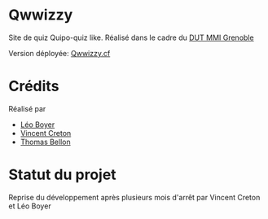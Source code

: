# Qwwizzy
Site de quiz Quipo-quiz like.
Réalisé dans le cadre du [DUT MMI Grenoble](https://iut1.univ-grenoble-alpes.fr/iut1/mmi-formation-200348.kjsp)

Version déployée: [Qwwizzy.cf](https://www.qwwizzy.cf/)

# Crédits
Réalisé par
 - [Léo Boyer](https://www.linkedin.com/in/leoboyerbx/)
 - [Vincent Creton](https://www.linkedin.com/in/vincent-creton-776816187/)
 - [Thomas Bellon](https://www.linkedin.com/in/thomas-bellon-94baa3174/)

# Statut du projet
Reprise du développement après plusieurs mois d'arrêt par Vincent Creton et Léo Boyer
